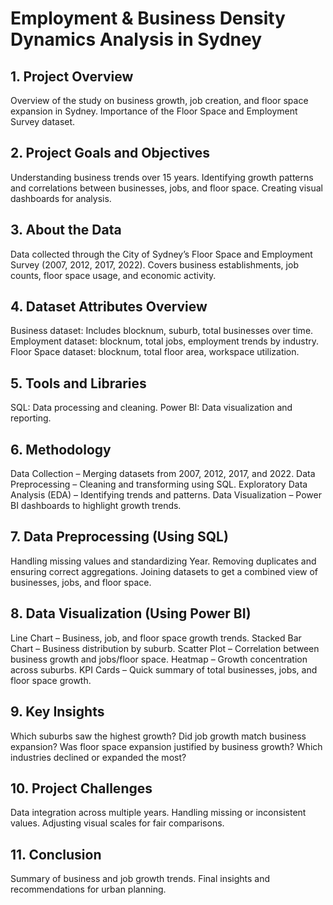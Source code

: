 #  Employment & Business Density Dynamics Analysis in Sydney

## 1. Project Overview
Overview of the study on business growth, job creation, and floor space expansion in Sydney.
Importance of the Floor Space and Employment Survey dataset.
## 2. Project Goals and Objectives
Understanding business trends over 15 years.
Identifying growth patterns and correlations between businesses, jobs, and floor space.
Creating visual dashboards for analysis.
## 3. About the Data
Data collected through the City of Sydney’s Floor Space and Employment Survey (2007, 2012, 2017, 2022).
Covers business establishments, job counts, floor space usage, and economic activity.
## 4. Dataset Attributes Overview
Business dataset: Includes blocknum, suburb, total businesses over time.
Employment dataset: blocknum, total jobs, employment trends by industry.
Floor Space dataset: blocknum, total floor area, workspace utilization.
## 5. Tools and Libraries
SQL: Data processing and cleaning.
Power BI: Data visualization and reporting.
## 6. Methodology
Data Collection – Merging datasets from 2007, 2012, 2017, and 2022.
Data Preprocessing – Cleaning and transforming using SQL.
Exploratory Data Analysis (EDA) – Identifying trends and patterns.
Data Visualization – Power BI dashboards to highlight growth trends.
## 7. Data Preprocessing (Using SQL)
Handling missing values and standardizing Year.
Removing duplicates and ensuring correct aggregations.
Joining datasets to get a combined view of businesses, jobs, and floor space.
## 8. Data Visualization (Using Power BI)
Line Chart – Business, job, and floor space growth trends.
Stacked Bar Chart – Business distribution by suburb.
Scatter Plot – Correlation between business growth and jobs/floor space.
Heatmap – Growth concentration across suburbs.
KPI Cards – Quick summary of total businesses, jobs, and floor space growth.
## 9. Key Insights
Which suburbs saw the highest growth?
Did job growth match business expansion?
Was floor space expansion justified by business growth?
Which industries declined or expanded the most?
## 10. Project Challenges
Data integration across multiple years.
Handling missing or inconsistent values.
Adjusting visual scales for fair comparisons.
## 11. Conclusion
Summary of business and job growth trends.
Final insights and recommendations for urban planning.
